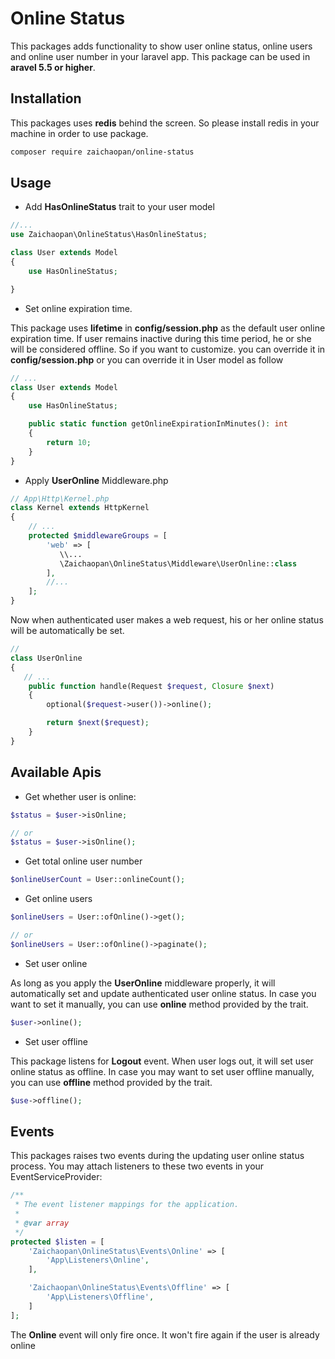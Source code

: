 # Online Status

This packages adds functionality to show user online status, online users and online user number in your laravel app. This package can be used in __aravel 5.5 or higher__.

## Installation

This packages uses __redis__ behind the screen. So please install redis in your machine in order to use package.

```bash
composer require zaichaopan/online-status
```

## Usage

* Add __HasOnlineStatus__ trait to your user model

```php
//...
use Zaichaopan\OnlineStatus\HasOnlineStatus;

class User extends Model
{
    use HasOnlineStatus;

}
```

* Set online expiration time.

This package uses __lifetime__ in __config/session.php__ as the default user online expiration time. If user remains inactive during this time period, he or she will be considered offline. So if you want to customize. you can override it in __config/session.php__ or you can override it in User model as follow

```php
// ...
class User extends Model
{
    use HasOnlineStatus;

    public static function getOnlineExpirationInMinutes(): int
    {
        return 10;
    }
}
```

* Apply __UserOnline__ Middleware.php

```php
// App\Http\Kernel.php
class Kernel extends HttpKernel
{
    // ...
    protected $middlewareGroups = [
        'web' => [
           \\...
           \Zaichaopan\OnlineStatus\Middleware\UserOnline::class
        ],
        //...
    ];
}
```

Now when authenticated user makes a web request, his or her online status will be automatically be set.

```php
//
class UserOnline
{
   // ...
    public function handle(Request $request, Closure $next)
    {
        optional($request->user())->online();

        return $next($request);
    }
}
```

## Available Apis

* Get whether user is online:

```php
$status = $user->isOnline;

// or
$status = $user->isOnline();
```

* Get total online user number

```php
$onlineUserCount = User::onlineCount();
```

* Get online users

```php
$onlineUsers = User::ofOnline()->get();

// or
$onlineUsers = User::ofOnline()->paginate();
```

* Set user online

As long as you apply the __UserOnline__ middleware properly, it will automatically set and update authenticated user online status. In case you want to set it manually, you can use __online__ method provided by the trait.

```php
$user->online();
```

* Set user offline

This package listens for __Logout__ event. When user logs out, it will set user online status as offline. In case you may want to set user offline manually, you can use __offline__ method provided by the trait.

```php
$use->offline();
```

## Events

This packages raises two events during the updating user online status process. You may attach listeners to these two events in your EventServiceProvider:

```php
/**
 * The event listener mappings for the application.
 *
 * @var array
 */
protected $listen = [
    'Zaichaopan\OnlineStatus\Events\Online' => [
        'App\Listeners\Online',
    ],

    'Zaichaopan\OnlineStatus\Events\Offline' => [
        'App\Listeners\Offline',
    ]
];
```

The __Online__ event will only fire once. It won't fire again if the user is already online
